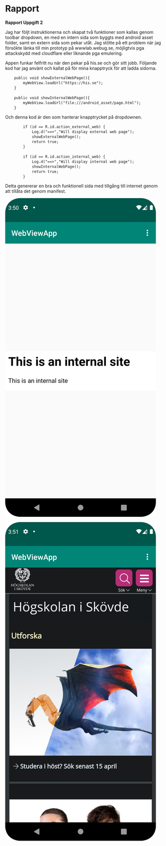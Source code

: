
# Rapport

**Rapport Uppgift 2**

Jag har följt instruktionerna och skapat två funktioner som kallas genom toolbar dropdown, en med en intern sida som byggts med android asset folder, samt en extern sida som pekar utåt.
Jag stötte på ett problem när jag försökte länka till min prototyp på wwwlab.webug.se, möjligtvis pga attackskydd med cloudflare eller liknande pga emulering.

Appen funkar felfritt nu när den pekar på his.se och gör sitt jobb.
Följande kod har jag använt och kallat på för mina knapptryck för att ladda sidorna.
```
    public void showExternalWebPage(){
        myWebView.loadUrl("https://his.se");
    }

    public void showInternalWebPage(){
        myWebView.loadUrl("file:///android_asset/page.html");
    }
```

Och denna kod är den som hanterar knapptrycket på dropdownen.
```
        if (id == R.id.action_external_web) {
            Log.d("==>","Will display external web page");
            showExternalWebPage();
            return true;
        }

        if (id == R.id.action_internal_web) {
            Log.d("==>","Will display internal web page");
            showInternalWebPage();
            return true;
        }
```
Detta genererar en bra och funktionell sida med tillgång till internet genom att tillåta det genom manifest.

![](intern.png)


![](extern.png)